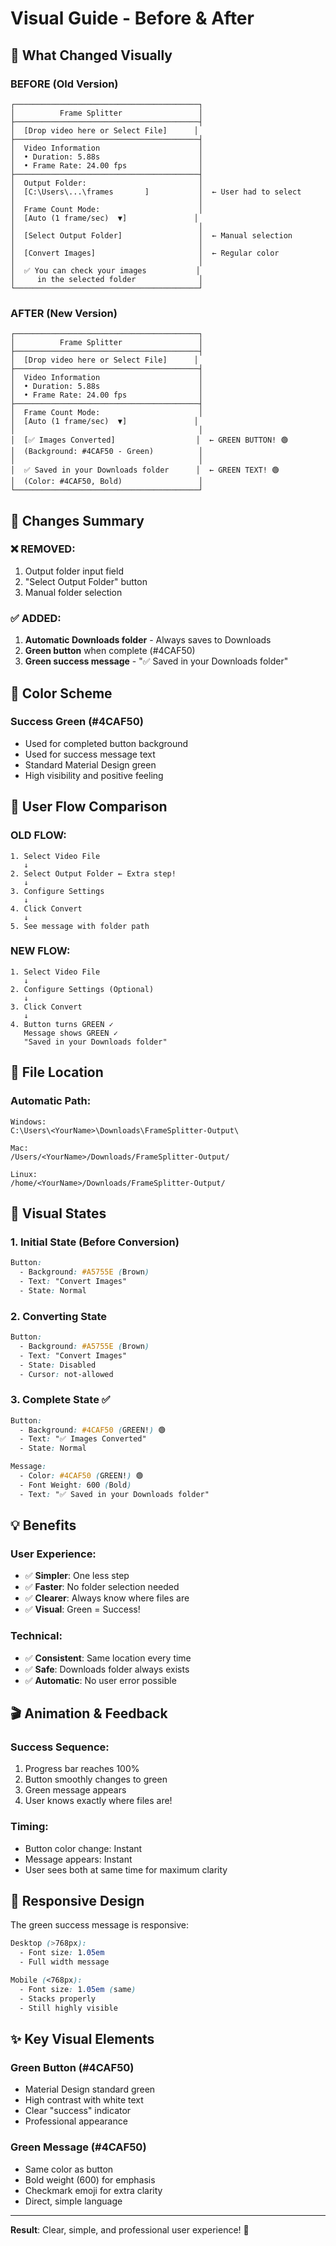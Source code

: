 # Visual Guide - Before & After

## 🎨 What Changed Visually

### BEFORE (Old Version)
```
┌─────────────────────────────────────────┐
│          Frame Splitter                 │
├─────────────────────────────────────────┤
│  [Drop video here or Select File]      │
├─────────────────────────────────────────┤
│  Video Information                      │
│  • Duration: 5.88s                      │
│  • Frame Rate: 24.00 fps                │
├─────────────────────────────────────────┤
│  Output Folder:                         │
│  [C:\Users\...\frames       ]           │  ← User had to select
│                                         │
│  Frame Count Mode:                      │
│  [Auto (1 frame/sec)  ▼]               │
│                                         │
│  [Select Output Folder]                 │  ← Manual selection
│                                         │
│  [Convert Images]                       │  ← Regular color
│                                         │
│  ✅ You can check your images           │
│     in the selected folder              │
└─────────────────────────────────────────┘
```

### AFTER (New Version)
```
┌─────────────────────────────────────────┐
│          Frame Splitter                 │
├─────────────────────────────────────────┤
│  [Drop video here or Select File]      │
├─────────────────────────────────────────┤
│  Video Information                      │
│  • Duration: 5.88s                      │
│  • Frame Rate: 24.00 fps                │
├─────────────────────────────────────────┤
│  Frame Count Mode:                      │
│  [Auto (1 frame/sec)  ▼]               │
│                                         │
│  [✅ Images Converted]                  │  ← GREEN BUTTON! 🟢
│  (Background: #4CAF50 - Green)          │
│                                         │
│  ✅ Saved in your Downloads folder      │  ← GREEN TEXT! 🟢
│  (Color: #4CAF50, Bold)                 │
└─────────────────────────────────────────┘
```

## 📝 Changes Summary

### ❌ REMOVED:
1. Output folder input field
2. "Select Output Folder" button
3. Manual folder selection

### ✅ ADDED:
1. **Automatic Downloads folder** - Always saves to Downloads
2. **Green button** when complete (#4CAF50)
3. **Green success message** - "✅ Saved in your Downloads folder"

## 🎯 Color Scheme

### Success Green (#4CAF50)
- Used for completed button background
- Used for success message text
- Standard Material Design green
- High visibility and positive feeling

## 🔄 User Flow Comparison

### OLD FLOW:
```
1. Select Video File
   ↓
2. Select Output Folder ← Extra step!
   ↓
3. Configure Settings
   ↓
4. Click Convert
   ↓
5. See message with folder path
```

### NEW FLOW:
```
1. Select Video File
   ↓
2. Configure Settings (Optional)
   ↓
3. Click Convert
   ↓
4. Button turns GREEN ✓
   Message shows GREEN ✓
   "Saved in your Downloads folder"
```

## 📂 File Location

### Automatic Path:
```
Windows:
C:\Users\<YourName>\Downloads\FrameSplitter-Output\

Mac:
/Users/<YourName>/Downloads/FrameSplitter-Output/

Linux:
/home/<YourName>/Downloads/FrameSplitter-Output/
```

## 🎨 Visual States

### 1. Initial State (Before Conversion)
```css
Button: 
  - Background: #A5755E (Brown)
  - Text: "Convert Images"
  - State: Normal
```

### 2. Converting State
```css
Button:
  - Background: #A5755E (Brown)
  - Text: "Convert Images"
  - State: Disabled
  - Cursor: not-allowed
```

### 3. Complete State ✅
```css
Button:
  - Background: #4CAF50 (GREEN!) 🟢
  - Text: "✅ Images Converted"
  - State: Normal

Message:
  - Color: #4CAF50 (GREEN!) 🟢
  - Font Weight: 600 (Bold)
  - Text: "✅ Saved in your Downloads folder"
```

## 💡 Benefits

### User Experience:
- ✅ **Simpler**: One less step
- ✅ **Faster**: No folder selection needed
- ✅ **Clearer**: Always know where files are
- ✅ **Visual**: Green = Success!

### Technical:
- ✅ **Consistent**: Same location every time
- ✅ **Safe**: Downloads folder always exists
- ✅ **Automatic**: No user error possible

## 🎬 Animation & Feedback

### Success Sequence:
1. Progress bar reaches 100%
2. Button smoothly changes to green
3. Green message appears
4. User knows exactly where files are!

### Timing:
- Button color change: Instant
- Message appears: Instant
- User sees both at same time for maximum clarity

## 📱 Responsive Design

The green success message is responsive:
```css
Desktop (>768px):
  - Font size: 1.05em
  - Full width message

Mobile (<768px):
  - Font size: 1.05em (same)
  - Stacks properly
  - Still highly visible
```

## ✨ Key Visual Elements

### Green Button (#4CAF50)
- Material Design standard green
- High contrast with white text
- Clear "success" indicator
- Professional appearance

### Green Message (#4CAF50)
- Same color as button
- Bold weight (600) for emphasis
- Checkmark emoji for extra clarity
- Direct, simple language

---

**Result**: Clear, simple, and professional user experience! 🚀
